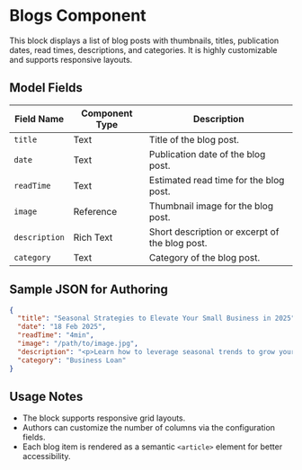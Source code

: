 # Blogs Component

This block displays a list of blog posts with thumbnails, titles, publication dates, read times, descriptions, and categories. It is highly customizable and supports responsive layouts.

## Model Fields

| Field Name  | Component Type | Description                                  |
|-------------|----------------|----------------------------------------------|
| `title`     | Text           | Title of the blog post.                      |
| `date`      | Text           | Publication date of the blog post.           |
| `readTime`  | Text           | Estimated read time for the blog post.       |
| `image`     | Reference      | Thumbnail image for the blog post.           |
| `description`| Rich Text      | Short description or excerpt of the blog post.|
| `category`  | Text           | Category of the blog post.                   |

## Sample JSON for Authoring

```json
{
  "title": "Seasonal Strategies to Elevate Your Small Business in 2025",
  "date": "18 Feb 2025",
  "readTime": "4min",
  "image": "/path/to/image.jpg",
  "description": "<p>Learn how to leverage seasonal trends to grow your small business in 2025.</p>",
  "category": "Business Loan"
}
```

## Usage Notes

- The block supports responsive grid layouts.
- Authors can customize the number of columns via the configuration fields.
- Each blog item is rendered as a semantic `<article>` element for better accessibility.